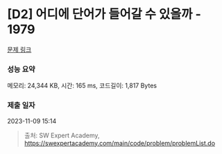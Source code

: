 # [D2] 어디에 단어가 들어갈 수 있을까 - 1979 

[문제 링크](https://swexpertacademy.com/main/code/problem/problemDetail.do?contestProbId=AV5PuPq6AaQDFAUq) 

### 성능 요약

메모리: 24,344 KB, 시간: 165 ms, 코드길이: 1,817 Bytes

### 제출 일자

2023-11-09 15:14



> 출처: SW Expert Academy, https://swexpertacademy.com/main/code/problem/problemList.do